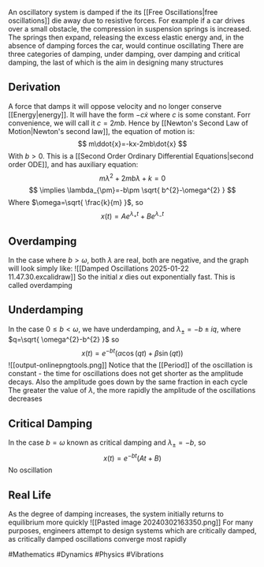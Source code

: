 An oscillatory system is damped if the its [[Free Oscillations|free oscillations]] die away due to resistive forces. For example if a car drives over a small obstacle, the compression in suspension springs is increased. The springs then expand, releasing the excess elastic energy and, in the absence of damping forces the car, would continue oscillating
There are three categories of damping, under damping, over damping and critical damping, the last of which is the aim in designing many structures
## Derivation
A force that damps it will oppose velocity and no longer conserve [[Energy|energy]]. It will have the form $-c\dot{x}$ where $c$ is some constant. Forr convenience, we will call it $c=2mb$. Hence by [[Newton's Second Law of Motion|Newton's second law]], the equation of motion is:
$$
m\ddot{x}=-kx-2mb\dot{x}
$$
With $b>0$. This is a [[Second Order Ordinary Differential Equations|second order ODE]], and has auxiliary equation:
$$
m\lambda^{2}+2mb\lambda+k=0
$$
$$
\implies \lambda_{\pm}=-b\pm \sqrt{ b^{2}-\omega^{2} }
$$
Where $\omega=\sqrt{ \frac{k}{m} }$, so
$$
x(t)=Ae^{ \lambda_{+}t }+Be^{ \lambda_{-}t }
$$
## Overdamping
In the case where $b>\omega$, both $\lambda$ are real, both are negative, and the graph will look simply like:
![[Damped Oscillations 2025-01-22 11.47.30.excalidraw]]
So the initial $x$ dies out exponentially fast. This is called overdamping
## Underdamping
In the case $0\leq b<\omega$, we have underdamping, and $\lambda_{\pm}=-b\pm iq$, where $q=\sqrt{ \omega^{2}-b^{2} }$ so 
$$
x(t)=e^{ -bt }(\alpha \cos(qt)+\beta \sin(qt))
$$
![[output-onlinepngtools.png]]
Notice that the [[Period]] of the oscillation is constant - the time for oscillations does not get shorter as the amplitude decays. Also the amplitude goes down by the same fraction in each cycle
The greater the value of $\lambda$, the more rapidly the amplitude of the oscillations decreases
## Critical Damping
In the case $b=\omega$ known as critical damping and $\lambda_{\pm}=-b$, so 
$$
x(t)=e^{ -bt }(At+B)
$$
No oscillation
## Real Life
As the degree of damping increases, the system initially returns to equilibrium more quickly
![[Pasted image 20240302163350.png]]
For many purposes, engineers attempt to design systems which are critically damped, as critically damped oscillations converge most rapidly

#Mathematics #Dynamics
#Physics #Vibrations 